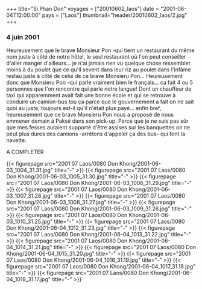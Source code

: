 +++
title="Si Phan Don"
voyages = ["20010602_laos"]
date = "2001-06-04T12:00:00"
pays = ["Laos"]
thumbnail="header/20010602_laos/2.jpg"
+++
### 4 juin 2001

Heureusement que le brave Monsieur Pon -qui tient un restaurant du même nom 
juste à côté de notre hôtel, le seul restaurant où l'on peut conseiller d'aller 
manger d'ailleurs... je n'ai jamais rien vu quelque chose ressembler moins à 
du poulet que ce qu'il sevent dans leur riz au poulet dans l'infâme restau juste 
à côté de celui de ce brave Monsieru Pon... Heureusement donc que Monsieru Pon 
-qui parle vraiment bien le français... ca fait 4 ou 5 personnes que l'on rencontre 
qui parle notre langue! Dont un chauffeur de taxi qui apparemment avait fait 
une bonne école et qui se retrouve à conduire un camion-bus tou ça parce que 
le gouvernement a fait on ne sait quoi au juste, toujours est-il qu'il n'était 
plus payé... enfin bref, heureusement que ce brave Monsieru Pon nous a proposé 
de nous emmener demain à Paksé dans son pick-up. Parce que je ne suis pas sûr 
que mes fesses auraient supporté d'être assises sur les banquettes on ne peut 
plus dures des camions -arrêtons d'appeler ça des bus- qui font la navette.

A COMPLETER


{{< figurepage src="2001 07 Laos/0080 Don Khong/2001-06-03_1004_31.31.jpg" title="-"  >}}
{{< figurepage src="2001 07 Laos/0080 Don Khong/2001-06-03_1005_31.30.jpg" title="-"  >}}
{{< figurepage src="2001 07 Laos/0080 Don Khong/2001-06-03_1006_31.29.jpg" title="-"  >}}
{{< figurepage src="2001 07 Laos/0080 Don Khong/2001-06-03_1007_31.28.jpg" title="-"  >}}
{{< figurepage src="2001 07 Laos/0080 Don Khong/2001-06-03_1008_31.27.jpg" title="-"  >}}
{{< figurepage src="2001 07 Laos/0080 Don Khong/2001-06-03_1009_31.26.jpg" title="-"  >}}
{{< figurepage src="2001 07 Laos/0080 Don Khong/2001-06-03_1010_31.25.jpg" title="-"  >}}
{{< figurepage src="2001 07 Laos/0080 Don Khong/2001-06-04_1012_31.23.jpg" title="-"  >}}
{{< figurepage src="2001 07 Laos/0080 Don Khong/2001-06-04_1013_31.22.jpg" title="-"  >}}
{{< figurepage src="2001 07 Laos/0080 Don Khong/2001-06-04_1014_31.21.jpg" title="-"  >}}
{{< figurepage src="2001 07 Laos/0080 Don Khong/2001-06-04_1015_31.20.jpg" title="-"  >}}
{{< figurepage src="2001 07 Laos/0080 Don Khong/2001-06-04_1016_31.19.jpg" title="-"  >}}
{{< figurepage src="2001 07 Laos/0080 Don Khong/2001-06-04_1017_31.18.jpg" title="-"  >}}
{{< figurepage src="2001 07 Laos/0080 Don Khong/2001-06-04_1018_31.17.jpg" title="-"  >}}


